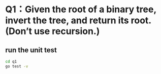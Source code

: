 # Q1：Given the root of a binary tree, invert the tree, and return its root.(Don’t use recursion.)

## run the unit test

```bash
cd q1
go test -v
```
